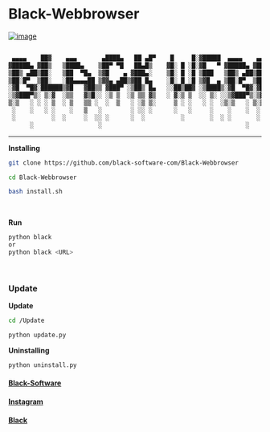 # Black-Webbrowser

[![image](https://user-images.githubusercontent.com/78996423/138695085-ec938a7c-9a35-439d-b1d6-2abb386612ad.png)](https://github.com/mrprogrammer2938/Black-Webbrowser)

``` txt

 ▄▄▄▄    ██▓    ▄▄▄       ▄████▄   ██ ▄█▀    █     █░▓█████  ▄▄▄▄    ▄▄▄▄    ██▀███   ▒█████   █     █░  ██████ ▓█████  ██▀███  
▓█████▄ ▓██▒   ▒████▄    ▒██▀ ▀█   ██▄█▒    ▓█░ █ ░█░▓█   ▀ ▓█████▄ ▓█████▄ ▓██ ▒ ██▒▒██▒  ██▒▓█░ █ ░█░▒██    ▒ ▓█   ▀ ▓██ ▒ ██▒
▒██▒ ▄██▒██░   ▒██  ▀█▄  ▒▓█    ▄ ▓███▄░    ▒█░ █ ░█ ▒███   ▒██▒ ▄██▒██▒ ▄██▓██ ░▄█ ▒▒██░  ██▒▒█░ █ ░█ ░ ▓██▄   ▒███   ▓██ ░▄█ ▒
▒██░█▀  ▒██░   ░██▄▄▄▄██ ▒▓▓▄ ▄██▒▓██ █▄    ░█░ █ ░█ ▒▓█  ▄ ▒██░█▀  ▒██░█▀  ▒██▀▀█▄  ▒██   ██░░█░ █ ░█   ▒   ██▒▒▓█  ▄ ▒██▀▀█▄  
░▓█  ▀█▓░██████▒▓█   ▓██▒▒ ▓███▀ ░▒██▒ █▄   ░░██▒██▓ ░▒████▒░▓█  ▀█▓░▓█  ▀█▓░██▓ ▒██▒░ ████▓▒░░░██▒██▓ ▒██████▒▒░▒████▒░██▓ ▒██▒
░▒▓███▀▒░ ▒░▓  ░▒▒   ▓▒█░░ ░▒ ▒  ░▒ ▒▒ ▓▒   ░ ▓░▒ ▒  ░░ ▒░ ░░▒▓███▀▒░▒▓███▀▒░ ▒▓ ░▒▓░░ ▒░▒░▒░ ░ ▓░▒ ▒  ▒ ▒▓▒ ▒ ░░░ ▒░ ░░ ▒▓ ░▒▓░
▒░▒   ░ ░ ░ ▒  ░ ▒   ▒▒ ░  ░  ▒   ░ ░▒ ▒░     ▒ ░ ░   ░ ░  ░▒░▒   ░ ▒░▒   ░   ░▒ ░ ▒░  ░ ▒ ▒░   ▒ ░ ░  ░ ░▒  ░ ░ ░ ░  ░  ░▒ ░ ▒░
 ░    ░   ░ ░    ░   ▒   ░        ░ ░░ ░      ░   ░     ░    ░    ░  ░    ░   ░░   ░ ░ ░ ░ ▒    ░   ░  ░  ░  ░     ░     ░░   ░ 
 ░          ░  ░     ░  ░░ ░      ░  ░          ░       ░  ░ ░       ░         ░         ░ ░      ░          ░     ░  ░   ░     
      ░                  ░                                        ░       ░                                              
```
<hr>

**Installing**
``` sh
git clone https://github.com/black-software-com/Black-Webbrowser

cd Black-Webbrowser

bash install.sh
```
<br>

**Run**
``` sh
python black 
or
python black <URL>
```
<br>

### Update
**Update**
``` sh
cd /Update

python update.py

```

**Uninstalling**
``` sh
python uninstall.py
```

#### [Black-Software](https://black-software.ir)

#### [Instagram](https://instagram.com/black_software_company)

#### [Black](https://github.com/mrprogrammer2938/Black-Webbrowser)
<br>
